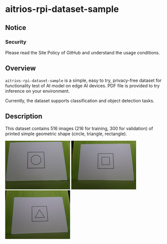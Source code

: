 # aitrios-rpi-dataset-sample

## Notice

### Security

Please read the Site Policy of GitHub and understand the usage conditions.

## Overview

`aitrios-rpi-dataset-sample` is a simple, easy to try, privacy-free dataset for functionality test of AI model on edge AI devices.
PDF file is provided to try inference on your environment.

Currently, the dataset supports classification and object detection tasks.

## Description

This dataset contains 516 images (216 for training, 300 for validation) of printed simple geometric shape (circle, triangle, rectangle).

![image](./images/pict1.png)
![image](./images/pict2.png)
![image](./images/pict3.png)
